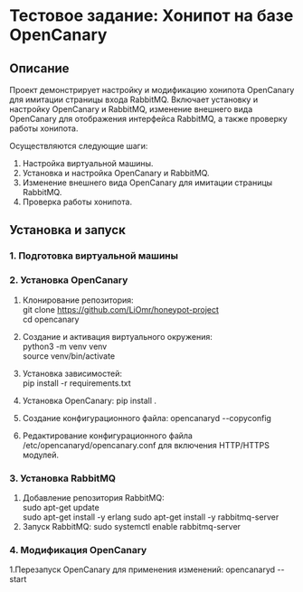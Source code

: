 
# Тестовое задание: Хонипот на базе OpenCanary

## Описание
Проект демонстрирует настройку и модификацию хонипота OpenCanary для имитации страницы входа RabbitMQ. Включает установку и настройку OpenCanary и RabbitMQ, изменение внешнего вида OpenCanary для отображения интерфейса RabbitMQ, а также проверку работы хонипота. 

Осуществляются следующие шаги:
1. Настройка виртуальной машины.
2. Установка и настройка OpenCanary и RabbitMQ.
3. Изменение внешнего вида OpenCanary для имитации страницы RabbitMQ.
4. Проверка работы хонипота.

## Установка и запуск

### 1. Подготовка виртуальной машины

### 2. Установка OpenCanary
1. Клонирование репозитория:      
git clone https://github.com/LiOmr/honeypot-project  
cd opencanary
   
2. Создание и активация виртуального окружения:      
python3 -m venv venv   
source venv/bin/activate
   
3. Установка зависимостей:      
pip install -r requirements.txt   

4. Установка OpenCanary:
pip install .
      
5. Создание конфигурационного файла:
opencanaryd --copyconfig
      
6. Редактирование конфигурационного файла 
/etc/opencanaryd/opencanary.conf для включения HTTP/HTTPS модулей.

### 3. Установка RabbitMQ
1. Добавление репозитория RabbitMQ:      
sudo apt-get update   
sudo apt-get install -y erlang
sudo apt-get install -y rabbitmq-server   
2. Запуск RabbitMQ:
sudo systemctl enable rabbitmq-server   

### 4. Модификация OpenCanary
1.Перезапуск OpenCanary для применения изменений:
opencanaryd --start
      



